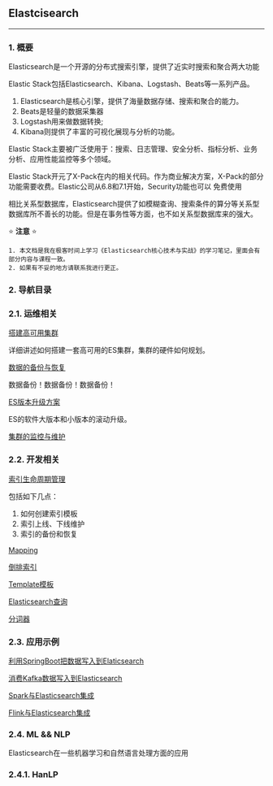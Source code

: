 ## Elastcisearch

-----

### 1. 概要

Elasticsearch是一个开源的分布式搜索引擎，提供了近实时搜索和聚合两大功能

Elastic Stack包括Elasticsearch、Kibana、Logstash、Beats等一系列产品。

1. Elasticsearch是核心引擎，提供了海量数据存储、搜索和聚合的能力。
1. Beats是轻量的数据采集器
1. Logstash用来做数据转换;
1. Kibana则提供了丰富的可视化展现与分析的功能。

Elastic Stack主要被广泛使用于：搜索、日志管理、安全分析、指标分析、业务分析、应用性能监控等多个领域。

Elastic Stack开元了X-Pack在内的相关代码。作为商业解决方案，X-Pack的部分功能需要收费。Elastic公司从6.8和7.1开始，Security功能也可以 免费使用

相比关系型数据库，Elasticsearch提供了如模糊查询、搜索条件的算分等关系型数据库所不善长的功能。但是在事务性等方面，也不如关系型数据库来的强大。

:star: **注意** :star:
```text
1. 本文档是我在极客时间上学习《Elasticsearch核心技术与实战》的学习笔记，里面会有部分内容与课程一致。
2. 如果有不妥的地方请联系我进行更正。
```


### 2. 导航目录

### 2.1. 运维相关

[搭建高可用集群]()

详细讲述如何搭建一套高可用的ES集群，集群的硬件如何规划。

[数据的备份与恢复]()

数据备份！数据备份！数据备份！

[ES版本升级方案]()

ES的软件大版本和小版本的滚动升级。

[集群的监控与维护]()

### 2.2. 开发相关

[索引生命周期管理]()

包括如下几点：
1. 如何创建索引模板
1. 索引上线、下线维护
1. 索引的备份和恢复

[Mapping](Dev/Mapping/Mapping.md)

[倒排索引](Dev/Inverted_index/Inverted_index.md)

[Template模板]()

[Elasticsearch查询](Dev/Search/Query.md)

[分词器](Dev/Analyzer/Analyzer.md)


### 2.3. 应用示例

[利用SpringBoot把数据写入到Elaticsearch](Dev/Practice/Elasticsearch_SpringBoot.md)

[消费Kafka数据写入到Elasticsearch]()

[Spark与Elasticsearch集成]()

[Flink与Elasticsearch集成]()

### 2.4. ML && NLP

Elasticsearch在一些机器学习和自然语言处理方面的应用

### 2.4.1. HanLP




